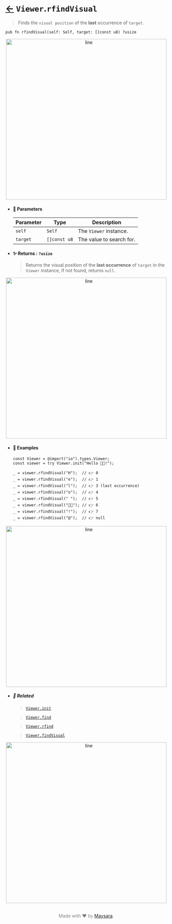 # [←](../Viewer.md) `Viewer`.`rfindVisual`

> Finds the `visual position` of the **last** occurrence of `target`.

```zig
pub fn rfindVisual(self: Self, target: []const u8) ?usize
```

<div align="center">
<img src="https://raw.githubusercontent.com/Super-ZIG/io/refs/heads/main/dist/img/md/line.png" alt="line" style="width:500px;"/>
</div>

- #### 🧩 Parameters

    | Parameter | Type         | Description              |
    | --------- | ------------ | ------------------------ |
    | `self`    | `Self`       | The `Viewer` instance.   |
    | `target`  | `[]const u8` | The value to search for. |

- #### ✨ Returns : `?usize`

    > Returns the visual position of the **last occurrence** of `target` in the `Viewer` instance, If not found, returns `null`.

<div align="center">
<img src="https://raw.githubusercontent.com/Super-ZIG/io/refs/heads/main/dist/img/md/line.png" alt="line" style="width:500px;"/>
</div>

- #### 🧪 Examples

    ```zig
    const Viewer = @import("io").types.Viewer;
    const viewer = try Viewer.init("Hello 👨‍🏭!");
    ```

    ```zig
    _ = viewer.rfindVisual("H");  // 👉 0
    _ = viewer.rfindVisual("e");  // 👉 1
    _ = viewer.rfindVisual("l");  // 👉 3 (last occurrence)
    _ = viewer.rfindVisual("o");  // 👉 4
    _ = viewer.rfindVisual(" ");  // 👉 5
    _ = viewer.rfindVisual("👨‍🏭"); // 👉 6
    _ = viewer.rfindVisual("!");  // 👉 7
    _ = viewer.rfindVisual("@");  // 👉 null
    ```

<div align="center">
<img src="https://raw.githubusercontent.com/Super-ZIG/io/refs/heads/main/dist/img/md/line.png" alt="line" style="width:500px;"/>
</div>

- ##### 🔗 Related

  > [`Viewer.init`](./init.md)

  > [`Viewer.find`](./find.md)

  > [`Viewer.rfind`](./rfind.md)

  > [`Viewer.findVisual`](./findVisual.md)

<div align="center">
<img src="https://raw.githubusercontent.com/Super-ZIG/io/refs/heads/main/dist/img/md/line.png" alt="line" style="width:500px;"/>
</div>

<p align="center" style="color:grey;"><br />Made with ❤️ by <a href="http://github.com/maysara-elshewehy" target="blank">Maysara</a>.</p>